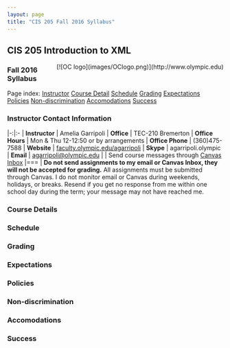```yaml
---
layout: page
title: "CIS 205 Fall 2016 Syllabus"
---
```

## CIS 205 Introduction to XML

<span style="float:right;">
[![OC logo](images/OClogo.png)](http://www.olympic.edu)
</span>

### Fall 2016 Syllabus

Page index: [Instructor](#instructor-contact-information) [Course Detail](#course-detail) [Schedule](#schedule)
[Grading](#grading) [Expectations](#expectations) [Policies](#policies) 
[Non-discrimination](#non-discrimination) [Accomodations](#accomodations) [Success](#success)

### Instructor Contact Information

|-:|:-
| **Instructor** | Amelia Garripoli
| **Office** | TEC-210 Bremerton
| **Office Hours** | Mon & Thu 12-12:50 or by arrangements 
| **Office Phone** | (360)475-7588
| **Website** | [faculty.olympic.edu/agarripoli](http://faculty.olympic.edu/agarripoli)
| **Skype** | agarripoli.olympic
| **Email** | agarripoli@olympic.edu
| | Send course messages through [Canvas Inbox](https://olympic.instructure.com/conversations?)
|===
| <strong>Do not send assignments to my email or Canvas Inbox, they will not be accepted for grading.</strong> All assignments must be submitted through Canvas. I do not monitor email or Canvas during weekends, holidays, or breaks. Resend if you get no response from me within one school day during the term; your message may not have reached me.


### Course Details

### Schedule

### Grading

### Expectations

### Policies

### Non-discrimination

### Accomodations

### Success


